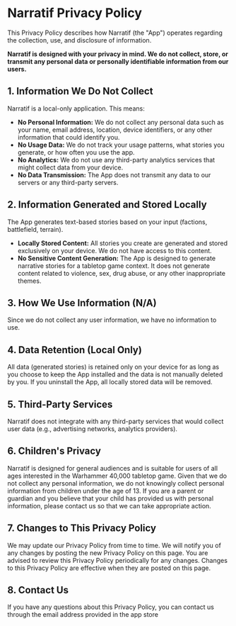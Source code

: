 # Narratif Privacy Policy

This Privacy Policy describes how Narratif (the "App") operates regarding the collection, use, and disclosure of information.

**Narratif is designed with your privacy in mind. We do not collect, store, or transmit any personal data or personally identifiable information from our users.**

## 1. Information We Do Not Collect

Narratif is a local-only application. This means:
* **No Personal Information:** We do not collect any personal data such as your name, email address, location, device identifiers, or any other information that could identify you.
* **No Usage Data:** We do not track your usage patterns, what stories you generate, or how often you use the app.
* **No Analytics:** We do not use any third-party analytics services that might collect data from your device.
* **No Data Transmission:** The App does not transmit any data to our servers or any third-party servers.

## 2. Information Generated and Stored Locally

The App generates text-based stories based on your input (factions, battlefield, terrain).
* **Locally Stored Content:** All stories you create are generated and stored exclusively on your device. We do not have access to this content.
* **No Sensitive Content Generation:** The App is designed to generate narrative stories for a tabletop game context. It does not generate content related to violence, sex, drug abuse, or any other inappropriate themes.

## 3. How We Use Information (N/A)

Since we do not collect any user information, we have no information to use.

## 4. Data Retention (Local Only)

All data (generated stories) is retained only on your device for as long as you choose to keep the App installed and the data is not manually deleted by you. If you uninstall the App, all locally stored data will be removed.

## 5. Third-Party Services

Narratif does not integrate with any third-party services that would collect user data (e.g., advertising networks, analytics providers).

## 6. Children's Privacy

Narratif is designed for general audiences and is suitable for users of all ages interested in the Warhammer 40,000 tabletop game. Given that we do not collect any personal information, we do not knowingly collect personal information from children under the age of 13. If you are a parent or guardian and you believe that your child has provided us with personal information, please contact us so that we can take appropriate action.

## 7. Changes to This Privacy Policy

We may update our Privacy Policy from time to time. We will notify you of any changes by posting the new Privacy Policy on this page. You are advised to review this Privacy Policy periodically for any changes. Changes to this Privacy Policy are effective when they are posted on this page.

## 8. Contact Us

If you have any questions about this Privacy Policy, you can contact us through the email address provided in the app store

